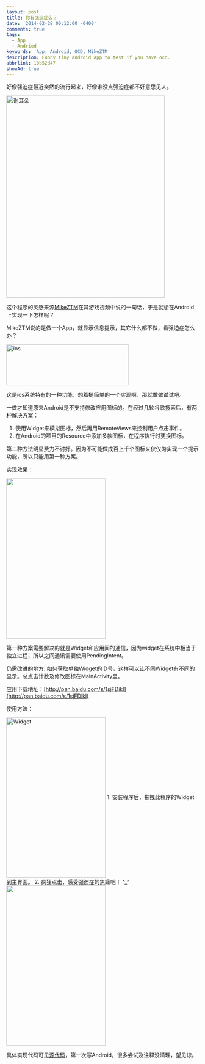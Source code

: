 ```yaml
---
layout: post
title: 你有强迫症么？
date: '2014-02-28 00:12:00 -0400'
comments: true
tags:
  - App
  - Andriod
keywords: 'App, Android, OCD, MikeZTM'
description: Funny tiny android app to test if you have ocd.
abbrlink: 10b52d47
showAd: true
---
```

好像强迫症最近突然的流行起来，好像谁没点强迫症都不好意思见人。

<img src="http://images.cnitblog.com/blog/605265/201402/272253582995159.jpg" alt="谢耳朵" height="530" width="415" align="absmiddle" />

这个程序的灵感来源[MikeZTM](http://www.bilibili.tv/video/av984435/)在其游戏视频中说的一句话，于是就想在Android上实现一下怎样呢？

MikeZTM说的是做一个App，就显示信息提示，其它什么都不做，看强迫症怎么办？
<!-- more -->

<img src="http://images.cnitblog.com/blog/605265/201402/272304084071686.jpg" alt="ios" height="107" width="320" align="absmiddle" />

这是ios系统特有的一种功能，想着挺简单的一个实现啊，那就做做试试吧。

一做才知道原来Android是不支持修改应用图标的。在经过几轮谷歌搜索后，有两种解决方案：
1. 使用Widget来模拟图标，然后再用RemoteViews来控制用户点击事件。
2. 在Android的项目的Resource中添加多款图标，在程序执行时更换图标。

第二种方法明显费力不讨好。因为不可能做成百上千个图标来仅仅为实现一个提示功能，所以只能用第一种方案。

实现效果：

<img src="http://images.cnitblog.com/blog/605265/201402/272325102973466.png" alt="" height="420" width="260" align="absmiddle" />

第一种方案需要解决的就是Widget和应用间的通信，因为widget在系统中相当于独立进程，所以之间通讯需要使用PendingIntent。

仍需改进的地方: 如何获取单独Widget的ID号，这样可以让不同Widget有不同的显示。总点击计数及修改图标在MainActivity里。

应用下载地址：[http://pan.baidu.com/s/1sjFDikl](http://pan.baidu.com/s/1sjFDikl)

使用方法：

<img src="http://images.cnitblog.com/blog/605265/201402/272323445937216.png" alt="Widget" height="420" width="260" align="absmiddle" />
1. 安装程序后，拖拽此程序的Widget到主界面。
2. 疯狂点击，感受强迫症的焦躁吧！ ^_^

<img src="http://images.cnitblog.com/blog/605265/201402/272317242935234.png" alt="" height="420" width="260" align="absmiddle" />

具体实现代码可见[源代码](https://github.com/NoahDragon/do-you-have-ocd)，第一次写Android，很多尝试及注释没清理，望见谅。
